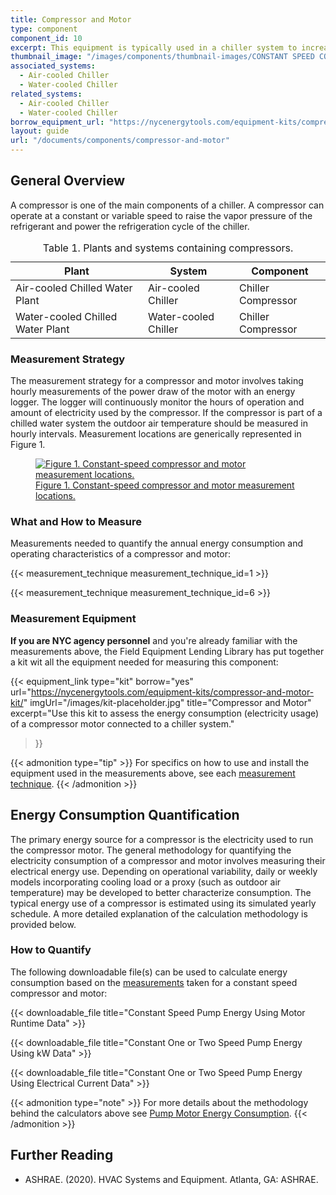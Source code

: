 ```yaml
---
title: Compressor and Motor
type: component
component_id: 10
excerpt: This equipment is typically used in a chiller system to increase the temperature and pressure of refrigerant.
thumbnail_image: "/images/components/thumbnail-images/CONSTANT SPEED COMPRESSOR.jpg"
associated_systems:
  - Air-cooled Chiller
  - Water-cooled Chiller
related_systems:
  - Air-cooled Chiller
  - Water-cooled Chiller
borrow_equipment_url: "https://nycenergytools.com/equipment-kits/compressor-and-motor-kit/"
layout: guide
url: "/documents/components/compressor-and-motor"
---
```


## General Overview

A compressor is one of the main components of a chiller. A compressor can operate at a constant or variable speed to raise the vapor pressure of the refrigerant and power the refrigeration cycle of the chiller. 

<div class="table-wrapper">
<table width="100%" cellspacing="0" cellpadding="7">
    <caption>Table 1. Plants and systems containing compressors.</caption>
    <thead>
        <tr>
            <th>
                Plant
            </th>
            <th>
                System
            </th>
            <th>
                Component
            </th>
        </tr>
    </thead>
    <tbody>
        <tr>
            <td>
                Air-cooled Chilled Water Plant
            </td>
            <td>
                Air-cooled Chiller
            </td>
            <td>
                Chiller Compressor
            </td>
        </tr>
        <tr>
            <td>
                Water-cooled Chilled Water Plant
            </td>
            <td>
                Water-cooled Chiller
            </td>
            <td>
                Chiller Compressor
            </td>
        </tr>
    </tbody>
</table> 
</div>

<!-- ## Evaluation of Energy Transfer

The primary energy source for a compressor is the electricity used to run the compressor motor. Table 2 provides a summary of measurements needed to quantify the annual power consumption and operating characteristics of the compressor and motor.

<div class="table-wrapper">
<table width="100%" cellspacing="0" cellpadding="7">
    <caption>Table 2. Key values and measurements to evaluate energy consumption.</caption>
    <thead>
        <tr>
            <th width="21.964285714285715%">
                Component Quantification
            </th>
            <th width="24.285714285714285%">
                Values to be Quantified
            </th>
            <th width="26.964285714285715%">
                Measurement
            </th>
        </tr>
    </thead>
    <tbody>
        <tr>
            <td>
                Electricity usage of a compressor motor
            </td>
            <td>
                <ul>
                    <li>Average hourly power input to the compressor motor</li>
                    <li>Average hourly operating time for the compressor motor</li>
                </ul>
            </td>
            <td>
                <ul>
                    <li><a href="/documents/measurement-technique/true-rms-power">True RMS power</a> of compressor motor that drives the compressor (kW)</li>
                    <li><a href="/documents/measurement-technique/outdoor-air-temperature">Outdoor air temperature (F)</a></li>
                </ul>
            </td>
        </tr>
    </tbody>
</table> 
</div> -->

### Measurement Strategy

The measurement strategy for a compressor and motor involves taking hourly measurements of the power draw of the motor with an energy logger. The logger will continuously monitor the hours of operation and amount of electricity used by the compressor. If the compressor is part of a chilled water system the outdoor air temperature should be measured in hourly intervals. Measurement locations are generically represented in Figure 1.

<a href="/images/components/2024_1022_CS_compressor_component_figure 1.jpg">
<figure class="figure mb-3 mt-3 mx-auto">
  <img src="/images/components/2024_1022_CS_compressor_component_figure 1.jpg" class="figure-img img-fluid rounded zoom" alt="Figure 1. Constant-speed compressor and motor measurement locations.">
  <figcaption class="figure-caption text-left">Figure 1. Constant-speed compressor and motor measurement locations.</figcaption>
</figure>
</a>

### What and How to Measure

Measurements needed to quantify the annual energy consumption and operating characteristics of a compressor and motor:

{{< measurement_technique measurement_technique_id=1 >}}

{{< measurement_technique measurement_technique_id=6 >}}
<!-- maybe added in future
{{< measurement_technique measurement_technique_id=4 >}}

{{< measurement_technique measurement_technique_id=8 >}} -->

### Measurement Equipment

**If you are NYC agency personnel** and you're already familiar with the measurements above, the Field Equipment Lending Library has put together a kit wit all the equipment needed for measuring this component:

<div class="equip-grid">

{{< equipment_link
    type="kit" 
    borrow="yes" 
    url="https://nycenergytools.com/equipment-kits/compressor-and-motor-kit/" 
    imgUrl="/images/kit-placeholder.jpg" 
    title="Compressor and Motor"
    excerpt="Use this kit to assess the energy consumption (electricity usage) of a compressor motor connected to a chiller system."
>}}

</div>

{{< admonition type="tip" >}}
For specifics on how to use and install the equipment used in the measurements above, see each [measurement technique](#what-and-how-to-measure).
{{< /admonition >}}

<!-- ### Measurement Equipment

<div class="table-wrapper">
<table width="100%" cellspacing="0" cellpadding="7">
    <caption>Table 3. Measurement equipment.</caption>
    <thead>
        <tr>
            <th width="33.333333333333336%">
                Equipment
            </th>
            <th width="33.333333333333336%">
                Description
            </th>
            <th width="33.333333333333336%">
                Measurement (Units)
            </th>
        </tr>
    </thead>
    <tbody>
        <tr>
            <td width="33.333333333333336%">
                <a href="https://nycenergytools.com/wp-content/uploads/2021/05/Energy_Logger_-_Elite_Pro-5.jpg">
                <figure class="figure">
                <img src="https://nycenergytools.com/wp-content/uploads/2021/05/Energy_Logger_-_Elite_Pro-5.jpg" class="figure-img img-fluid rounded" alt="">
                <figcaption class="figure-caption text-left"></figcaption>
                </figure>
                </a>
                DENT ELITEproXC Portable Power Data Logger (EXCUNC)
                <br></br>
                DENT 16” RoCoil Flexible Rope Current Transformers (CT-R16-A4-U)
            </td>
            <td width="33.333333333333336%">
                Provides a measurement of true RMS power from voltage and current inputs and records long-term power (kW) and energy (<a class="glossary-link" href="/glossary#kwh"><abbr title="Kilowatt Hour">kWh</abbr></a>) measurements. Requires ELOG19 software and a USB connection cable for programming and downloading data files.
            </td>
            <td width="33.333333333333336%">
                <a href="/documents/measurement-technique/true-rms-power">True RMS Power (kW)</a>
            </td>
        </tr>
        <tr>
            <td width="33.333333333333336%">
                <a href="https://nycenergytools.com/wp-content/uploads/2021/05/MX2301-5.jpg">
                <figure class="figure">
                <img src="https://nycenergytools.com/wp-content/uploads/2021/05/MX2301-5.jpg" class="figure-img img-fluid rounded" alt="">
                <figcaption class="figure-caption text-left"></figcaption>
                </figure>
                </a>
                Onset HOBO Temperature/Relative Humidity Weatherproof Data Logger (MX2301)
            </td>
            <td width="33.333333333333336%">
                Records outdoor air temperature and relative humidity using internal sensors. Requires HOBOware software and a USB connection cable for programming and downloading data files.
            </td>
            <td width="33.333333333333336%">
                <ul>
                <li><a href="/documents/measurement-technique/outdoor-air-temperature">Outdoor Air Temperature (F)</a></li>
                <li><a href="/documents/measurement-technique/relative-humidity">Relative Humidity (%)</a></li>
                </ul>
            </td>
        </tr>
    </tbody>
</table> 
</div> -->

## Energy Consumption Quantification

The primary energy source for a compressor is the electricity used to run the compressor motor. The general methodology for quantifying the electricity consumption of a compressor and motor involves measuring their electrical energy use. Depending on operational variability, daily or weekly models incorporating cooling load or a proxy (such as outdoor air temperature) may be developed to better characterize consumption. The typical energy use of a compressor is estimated using its simulated yearly schedule. A more detailed explanation of the calculation methodology is provided below.

### How to Quantify

The following downloadable file(s) can be used to calculate energy consumption based on the [measurements](#what-and-how-to-measure) taken for a constant speed compressor and motor:

{{< downloadable_file title="Constant Speed Pump Energy Using Motor Runtime Data" >}}

{{< downloadable_file title="Constant One or Two Speed Pump Energy Using kW Data" >}}

{{< downloadable_file title="Constant One or Two Speed Pump Energy Using Electrical Current Data" >}}

{{< admonition type="note" >}}
For more details about the methodology behind the calculators above see [Pump Motor Energy Consumption](/documents/calculation-methodology/pump-motors-energy-consumption).
{{< /admonition >}}

## Further Reading

- ASHRAE. (2020). HVAC Systems and Equipment. Atlanta, GA: ASHRAE.
